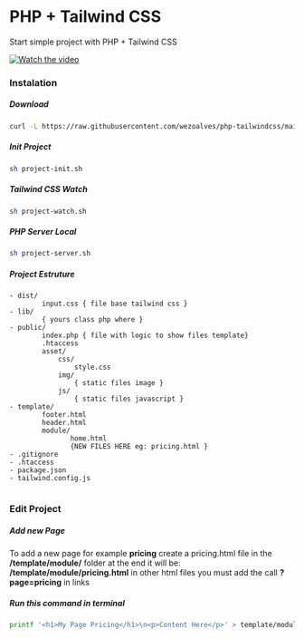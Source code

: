 # PHP + Tailwind CSS

Start simple project with PHP + Tailwind CSS

[![Watch the video](https://i.imgur.com/8bmtu3p.png)](https://youtu.be/LT-gHhmM_6o)

### Instalation


##### Download
```sh
curl -L https://raw.githubusercontent.com/wezoalves/php-tailwindcss/main/project-init.sh | bash
```

##### Init Project
```sh
sh project-init.sh
```

##### Tailwind CSS Watch
```sh
sh project-watch.sh
```

##### PHP Server Local
```sh
sh project-server.sh
```


##### Project Estruture
```code
- dist/
        input.css { file base tailwind css }
- lib/
        { yours class php where }
- public/
        index.php { file with logic to show files template}
        .htaccess
        asset/
            css/
                style.css
            img/
                { static files image }
            js/      
                { static files javascript }
- template/
        footer.html
        header.html
        module/
               home.html
               {NEW FILES HERE eg: pricing.html }
- .gitignore
- .htaccess
- package.json
- tailwind.config.js
                                 
```

### Edit Project

##### Add new Page

 To add a new page for example **pricing**
 create a pricing.html file in the **/template/module/** folder
 at the end it will be: **/template/module/pricing.html**
 in other html files you must add the call **?page=pricing** in links

##### Run this command in terminal
```sh
printf '<h1>My Page Pricing</h1>\n<p>Content Here</p>' > template/module/pricing.html
```
